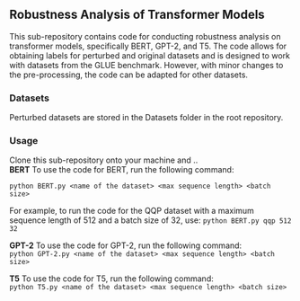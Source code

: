 ## Robustness Analysis of Transformer Models
This sub-repository contains code for conducting robustness analysis on transformer models, specifically BERT, GPT-2, and T5. The code allows for obtaining labels for perturbed and original datasets and is designed to work with datasets from the GLUE benchmark. However, with minor changes to the pre-processing, the code can be adapted for other datasets.

### Datasets  
Perturbed datasets are stored in the Datasets folder in the root repository.

### Usage
Clone this sub-repository onto your machine and ..  
<b>BERT</b>
To use the code for BERT, run the following command:  

`python BERT.py <name of the dataset> <max sequence length> <batch size>`

For example, to run the code for the QQP dataset with a maximum sequence length of 512 and a batch size of 32, use:
`python BERT.py qqp 512 32`

<b>GPT-2</b>
To use the code for GPT-2, run the following command:  
`python GPT-2.py <name of the dataset> <max sequence length> <batch size>`

<b>T5</b>
To use the code for T5, run the following command:  
`python T5.py <name of the dataset> <max sequence length> <batch size>`